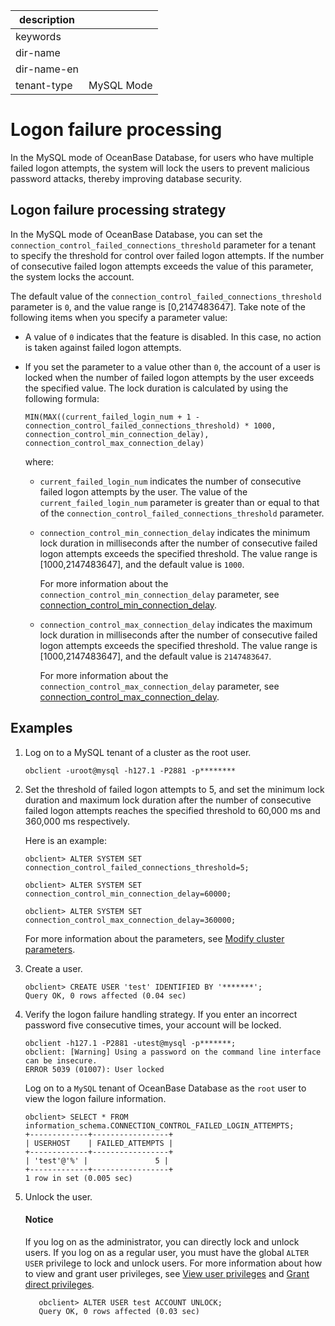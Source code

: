 |description||
|---|---|
|keywords||
|dir-name||
|dir-name-en||
|tenant-type|MySQL Mode|

# Logon failure processing

In the MySQL mode of OceanBase Database, for users who have multiple failed logon attempts, the system will lock the users to prevent malicious password attacks, thereby improving database security.

## Logon failure processing strategy

In the MySQL mode of OceanBase Database, you can set the `connection_control_failed_connections_threshold` parameter for a tenant to specify the threshold for control over failed logon attempts. If the number of consecutive failed logon attempts exceeds the value of this parameter, the system locks the account.

The default value of the `connection_control_failed_connections_threshold` parameter is `0`, and the value range is [0,2147483647].  Take note of the following items when you specify a parameter value:

* A value of `0` indicates that the feature is disabled. In this case, no action is taken against failed logon attempts.

* If you set the parameter to a value other than `0`, the account of a user is locked when the number of failed logon attempts by the user exceeds the specified value. The lock duration is calculated by using the following formula:

   `MIN(MAX((current_failed_login_num + 1 - connection_control_failed_connections_threshold) * 1000, connection_control_min_connection_delay), connection_control_max_connection_delay)`

   where:

   * `current_failed_login_num` indicates the number of consecutive failed logon attempts by the user. The value of the `current_failed_login_num` parameter is greater than or equal to that of the `connection_control_failed_connections_threshold` parameter.

   * `connection_control_min_connection_delay` indicates the minimum lock duration in milliseconds after the number of consecutive failed logon attempts exceeds the specified threshold. The value range is \[1000,2147483647\], and the default value is `1000`.

      For more information about the `connection_control_min_connection_delay` parameter, see [connection_control_min_connection_delay](../../../../700.reference/800.configuration-items-and-system-variables/100.system-configuration-items/400.tenant-level-configuration-items/1700.connection_control_min_connection_delay.md).

   * `connection_control_max_connection_delay` indicates the maximum lock duration in milliseconds after the number of consecutive failed logon attempts exceeds the specified threshold. The value range is \[1000,2147483647\], and the default value is `2147483647`.

      For more information about the `connection_control_max_connection_delay` parameter, see [connection_control_max_connection_delay](../../../../700.reference/800.configuration-items-and-system-variables/100.system-configuration-items/400.tenant-level-configuration-items/1600.connection_control_max_connection_delay.md).

## Examples

1. Log on to a MySQL tenant of a cluster as the root user.

   ```shell
   obclient -uroot@mysql -h127.1 -P2881 -p********
   ```

2. Set the threshold of failed logon attempts to 5, and set the minimum lock duration and maximum lock duration after the number of consecutive failed logon attempts reaches the specified threshold to 60,000 ms and 360,000 ms respectively.

   Here is an example:

   ```shell
   obclient> ALTER SYSTEM SET connection_control_failed_connections_threshold=5;

   obclient> ALTER SYSTEM SET connection_control_min_connection_delay=60000;

   obclient> ALTER SYSTEM SET connection_control_max_connection_delay=360000;
   ```

   For more information about the parameters, see [Modify cluster parameters](../../../../700.reference/200.system-management/200.configuration-management/200.set-parameters.md).

3. Create a user.

   ```shell
   obclient> CREATE USER 'test' IDENTIFIED BY '*******';
   Query OK, 0 rows affected (0.04 sec)
   ```

4. Verify the logon failure handling strategy.
   If you enter an incorrect password five consecutive times, your account will be locked.

   ```shell
   obclient -h127.1 -P2881 -utest@mysql -p*******;
   obclient: [Warning] Using a password on the command line interface can be insecure.
   ERROR 5039 (01007): User locked
   ```

   Log on to a `MySQL` tenant of OceanBase Database as the `root` user to view the logon failure information.

   ```shell
   obclient> SELECT * FROM information_schema.CONNECTION_CONTROL_FAILED_LOGIN_ATTEMPTS;
   +-------------+-----------------+
   | USERHOST    | FAILED_ATTEMPTS |
   +-------------+-----------------+
   | 'test'@'%' |               5 |
   +-------------+-----------------+
   1 row in set (0.005 sec)
   ```

5. Unlock the user.

   <main id="notice" type='notice'>
    <h4>Notice</h4>
    <p>If you log on as the administrator, you can directly lock and unlock users. If you log on as a regular user, you must have the global <code>ALTER USER</code> privilege to lock and unlock users. For more information about how to view and grant user privileges, see <a href="../../../../600.manage/500.security-and-permissions/300.access-control/200.user-and-permission/200.permission-of-mysql-mode/400.view-user-permissions-of-mysql-mode.md">View user privileges</a> and <a href="../../../../600.manage/500.security-and-permissions/300.access-control/200.user-and-permission/200.permission-of-mysql-mode/200.authority-of-mysql-mode.md">Grant direct privileges</a>. </p>
   </main>

   ```shell
      obclient> ALTER USER test ACCOUNT UNLOCK;
      Query OK, 0 rows affected (0.03 sec)
   ```